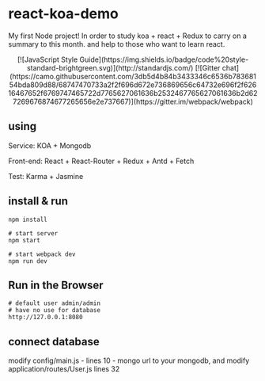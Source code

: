 # react-koa-demo

My first Node project! In order to study koa + react + Redux to carry on a summary to this month. and help to those who want to learn react.
<center>[![JavaScript Style Guide](https://img.shields.io/badge/code%20style-standard-brightgreen.svg)](http://standardjs.com/)    [![Gitter chat](https://camo.githubusercontent.com/3db5d4b84b3433346c6536b78368154bda809d88/68747470733a2f2f696d672e736869656c64732e696f2f62616467652f6769747465722d7765627061636b2532467765627061636b2d627269676874677265656e2e737667)](https://gitter.im/webpack/webpack)
</center>

## using

Service: KOA + Mongodb

Front-end: React + React-Router + Redux + Antd + Fetch

Test: Karma + Jasmine

## install & run

```shell
npm install

# start server 
npm start

# start webpack dev
npm run dev
```


## Run in the Browser

```shell
# default user admin/admin
# have no use for database
http://127.0.0.1:8080
```

## connect database

modify config/main.js - lines 10 - mongo url to your mongodb, and modify application/routes/User.js lines 32
